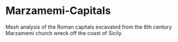 # Marzamemi-Capitals
Mesh analysis of the Roman capitals excavated from the 6th century Marzamemi church wreck off the coast of Sicily.
